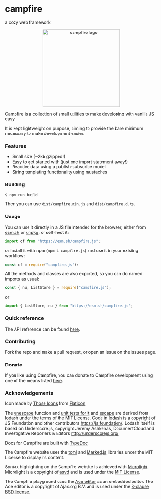 # campfire

a cozy web framework

<p align='center'>
    <img src='campfire.png' alt='campfire logo' width=256 height=256>
</p>

Campfire is a collection of small utilities to make developing with vanilla JS
easy.

It is kept lightweight on purpose, aiming to provide the bare minimum necessary
to make development easier.

### Features

- Small size (~2kb gzipped!)
- Easy to get started with (just one import statement away!)
- Reactive data using a publish-subscribe model
- String templating functionality using mustaches

### Building

```sh
$ npm run build
```

Then you can use `dist/campfire.min.js` and `dist/campfire.d.ts`.

### Usage

You can use it directly in a JS file intended for the browser, either from
[esm.sh](https://esm.sh/campfire.js) or
[unpkg](https://unpkg.com/campfire.js@latest/dist/campfire.esm.min.js), or
self-host it:

```js
import cf from "https://esm.sh/campfire.js";
```

or install it with npm (`npm i campfire.js`) and use it in your existing
workflow:

```js
const cf = require("campfire.js");
```

All the methods and classes are also exported, so you can do named imports as
usual:

```js
const { nu, ListStore } = require("campfire.js");
```

or

```js
import { ListStore, nu } from "https://esm.sh/campfire.js";
```

### Quick reference

The API reference can be found
[here](https://xyzshantaram.github.io/campfire/?tab=docs).

### Contributing

Fork the repo and make a pull request, or open an issue on the issues page.

### Donate

If you like using Campfire, you can donate to Campfire development using one of
the means listed [here](https://shantaram.xyz/contact/donate.html).

### Acknowledgements

Icon made by [Those Icons](https://www.flaticon.com/authors/those-icons) from
[Flaticon](https://www.flaticon.com/)

The [unescape](https://github.com/lodash/lodash/blob/master/unescape.js)
function and
[unit tests for it](https://github.com/lodash/lodash/blob/master/test/unescape.js)
and [escape](https://github.com/lodash/lodash/blob/master/test/escape.test.js)
are derived from lodash under the terms of the MIT License. Code in lodash is a
copyright of JS Foundation and other contributors <https://js.foundation/>.
Lodash itself is based on Underscore.js, copyright Jeremy Ashkenas,
DocumentCloud and Investigative Reporters & Editors <http://underscorejs.org/>

Docs for Campfire are built with [TypeDoc](https://typedoc.org).

The Campfire website uses the [toml](https://www.npmjs.com/package/toml) and
[Marked.js](https://marked.js.org/) libraries under the MIT License to display
its content.

Syntax highlighting on the Campfire website is achieved with
[Microlight](https://asvd.github.io/microlight/). Microlight is a copyright of
[asvd](https://github.com/asvd) and is used under the
[MIT License](https://github.com/asvd/microlight/blob/master/LICENSE).

The Campfire playground uses the [Ace editor](https://github.com/ajaxorg/ace/)
as an embedded editor. The Ace editor is a copyright of Ajax.org B.V. and is
used under the
[3-clause BSD license](https://github.com/ajaxorg/ace/blob/master/LICENSE).

